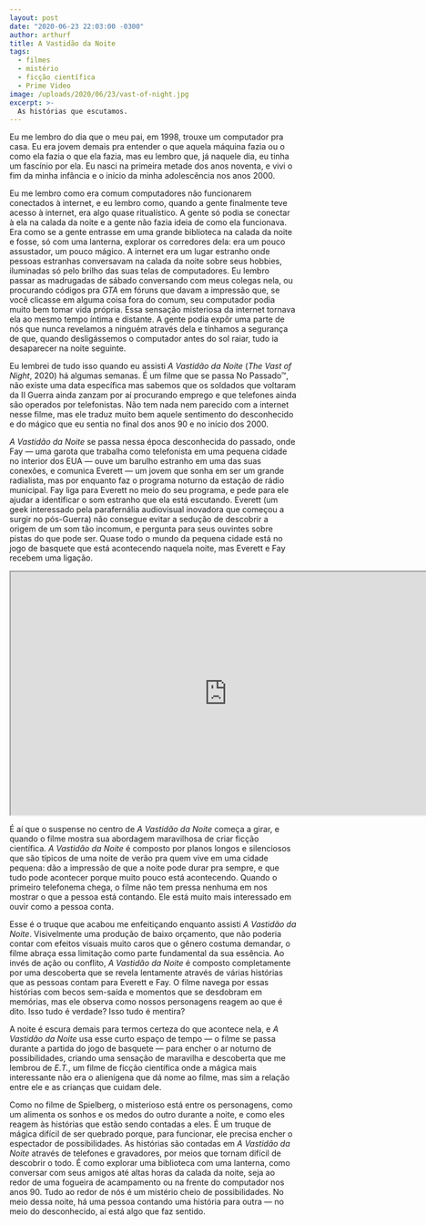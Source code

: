 ```yaml
---
layout: post
date: "2020-06-23 22:03:00 -0300"
author: arthurf
title: A Vastidão da Noite
tags:
  - filmes
  - mistério
  - ficção científica
  - Prime Video
image: /uploads/2020/06/23/vast-of-night.jpg
excerpt: >-
  As histórias que escutamos.
---
```


Eu me lembro do dia que o meu pai, em 1998, trouxe um computador pra casa. Eu era jovem demais pra entender o que aquela máquina fazia ou o como ela fazia o que ela fazia, mas eu lembro que, já naquele dia, eu tinha um fascínio por ela. Eu nasci na primeira metade dos anos noventa, e vivi o fim da minha infância e o início da minha adolescência nos anos 2000.

Eu me lembro como era comum computadores não funcionarem conectados à internet, e eu lembro como, quando a gente finalmente teve acesso à internet, era algo quase ritualístico. A gente só podia se conectar à ela na calada da noite e a gente não fazia ideia de como ela funcionava. Era como se a gente entrasse em uma grande biblioteca na calada da noite e fosse, só com uma lanterna, explorar os corredores dela: era um pouco assustador, um pouco mágico. A internet era um lugar estranho onde pessoas estranhas conversavam na calada da noite sobre seus hobbies, iluminadas só pelo brilho das suas telas de computadores. Eu lembro passar as madrugadas de sábado conversando com meus colegas nela, ou procurando códigos pra _GTA_ em fóruns que davam a impressão que, se você clicasse em alguma coisa fora do comum, seu computador podia muito bem tomar vida própria. Essa sensação misteriosa da internet tornava ela ao mesmo tempo íntima e distante. A gente podia expôr uma parte de nós que nunca revelamos a ninguém através dela e tínhamos a segurança de que, quando desligássemos o computador antes do sol raiar, tudo ia desaparecer na noite seguinte.

Eu lembrei de tudo isso quando eu assisti _A Vastidão da Noite_ (_The Vast of Night_, 2020) há algumas semanas. É um filme que se passa No Passado™, não existe uma data específica mas sabemos que os soldados que voltaram da II Guerra ainda zanzam por aí procurando emprego e que telefones ainda são operados por telefonistas. Não tem nada nem parecido com a internet nesse filme, mas ele traduz muito bem aquele sentimento do desconhecido e do mágico que eu sentia no final dos anos 90 e no início dos 2000.

_A Vastidão da Noite_ se passa nessa época desconhecida do passado, onde Fay — uma garota que trabalha como telefonista em uma pequena cidade no interior dos EUA — ouve um barulho estranho em uma das suas conexões, e comunica Everett — um jovem que sonha em ser um grande radialista, mas por enquanto faz o programa noturno da estação de rádio municipal. Fay liga para Everett no meio do seu programa, e pede para ele ajudar a identificar o som estranho que ela está escutando. Everett (um geek interessado pela parafernália audiovisual inovadora que começou a surgir no pós-Guerra) não consegue evitar a sedução de descobrir a origem de um som tão incomum, e pergunta para seus ouvintes sobre pistas do que pode ser. Quase todo o mundo da pequena cidade está no jogo de basquete que está acontecendo naquela noite, mas Everett e Fay recebem uma ligação.

<iframe width="759" height="427" src="https://www.youtube.com/embed/ZEiwpCJqMM0"  allow="accelerometer; autoplay; encrypted-media; gyroscope; picture-in-picture" allowfullscreen></iframe>

É aí que o suspense no centro de _A Vastidão da Noite_ começa a girar, e quando o filme mostra sua abordagem maravilhosa de criar ficção científica. _A Vastidão da Noite_ é composto por planos longos e silenciosos que são típicos de uma noite de verão pra quem vive em uma cidade pequena: dão a impressão de que a noite pode durar pra sempre, e que tudo pode acontecer porque muito pouco está acontecendo. Quando o primeiro telefonema chega, o filme não tem pressa nenhuma em nos mostrar o que a pessoa está contando. Ele está muito mais interessado em ouvir como a pessoa conta.

Esse é o truque que acabou me enfeitiçando enquanto assisti _A Vastidão da Noite_. Visivelmente uma produção de baixo orçamento, que não poderia contar com efeitos visuais muito caros que o gênero costuma demandar, o filme abraça essa limitação como parte fundamental da sua essência. Ao invés de ação ou conflito, _A Vastidão da Noite_ é composto completamente por uma descoberta que se revela lentamente através de várias histórias que as pessoas contam para Everett e Fay. O filme navega por essas histórias com becos sem-saída e momentos que se desdobram em memórias, mas ele observa como nossos personagens reagem ao que é dito. Isso tudo é verdade? Isso tudo é mentira?

A noite é escura demais para termos certeza do que acontece nela, e _A Vastidão da Noite_ usa esse curto espaço de tempo — o filme se passa durante a partida do jogo de basquete — para encher o ar noturno de possibilidades, criando uma sensação de maravilha e descoberta que me lembrou de _E.T._, um filme de ficção científica onde a mágica mais interessante não era o alienígena que dá nome ao filme, mas sim a relação entre ele e as crianças que cuidam dele.

Como no filme de Spielberg, o misterioso está entre os personagens, como um alimenta os sonhos e os medos do outro durante a noite, e como eles reagem às histórias que estão sendo contadas a eles. É um truque de mágica difícil de ser quebrado porque, para funcionar, ele precisa encher o espectador de possibilidades. As histórias são contadas em _A Vastidão da Noite_ através de telefones e gravadores, por meios que tornam difícil de descobrir o todo. É como explorar uma biblioteca com uma lanterna, como conversar com seus amigos até altas horas da calada da noite, seja ao redor de uma fogueira de acampamento ou na frente do computador nos anos 90. Tudo ao redor de nós é um mistério cheio de possibilidades. No meio dessa noite, há uma pessoa contando uma história para outra — no meio do desconhecido, aí está algo que faz sentido.
